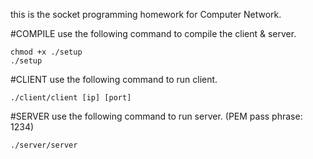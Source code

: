 this is the socket programming homework for Computer Network.

#COMPILE
use the following command to compile the client & server.

```
chmod +x ./setup
./setup
```

#CLIENT
use the following command to run client.

```
./client/client [ip] [port]
```

#SERVER
use the following command to run server. (PEM pass phrase: 1234)

```
./server/server
```
